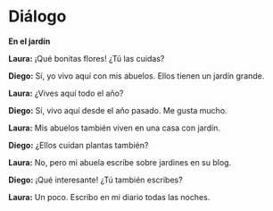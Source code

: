 # Diálogo

**En el jardín**

**Laura:** ¡Qué bonitas flores! ¿Tú las cuidas?

**Diego:** Sí, yo vivo aquí con mis abuelos. Ellos tienen un jardín grande.

**Laura:** ¿Vives aquí todo el año?

**Diego:** Sí, vivo aquí desde el año pasado. Me gusta mucho.

**Laura:** Mis abuelos también viven en una casa con jardín.

**Diego:** ¿Ellos cuidan plantas también?

**Laura:** No, pero mi abuela escribe sobre jardines en su blog.

**Diego:** ¡Qué interesante! ¿Tú también escribes?

**Laura:** Un poco. Escribo en mi diario todas las noches.